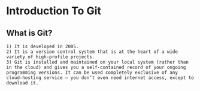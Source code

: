 # Introduction To Git
  ## What is Git?
    1) It is developed in 2005.
    2) It is a version control system that is at the heart of a wide variety of high-profile projects.
    3) Git is installed and maintained on your local system (rather than in the cloud) and gives you a self-contained record of your ongoing programming versions. It can be used completely exclusive of any cloud-hosting service — you don’t even need internet access, except to download it. 
